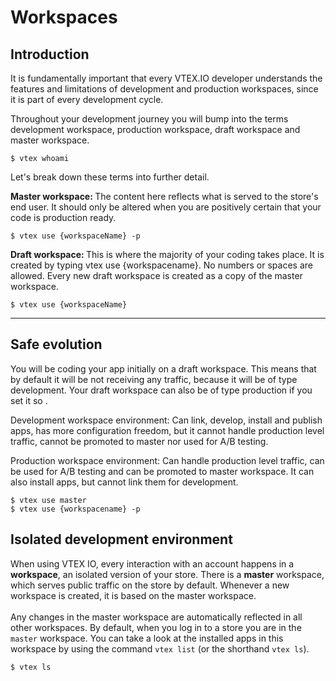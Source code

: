 # Workspaces

## Introduction


<p> It is fundamentally important that every VTEX.IO developer understands
the features and limitations of development and production workspaces,
since it is part of every development cycle. </p>

<p> Throughout your development journey you will bump into the terms
development workspace, production workspace, draft workspace and
master workspace.</p>

    $ vtex whoami

<p> Let's break down these terms into further detail.</p>

<p> <b>Master workspace: </b> The content here reflects what is served to the store's
end user. It should only be altered when you are positively certain that
your code is production ready.</p>
    
    $ vtex use {workspaceName} -p

<p> <b> Draft workspace: </b> This is where the majority of your coding takes place. It
is created by typing vtex use {workspacename}. No numbers or spaces are
allowed. Every new draft workspace is created as a copy of the master
workspace. </p>

    $ vtex use {workspaceName}

<hr>

## Safe evolution

<p> You will be coding your app initially on a draft workspace. This means that
by default it will be not receiving any traffic, because it will be of type
development. Your draft workspace can also be of type production if you
set it so .</p> 

   
<p>
Development workspace environment: Can link, develop, install and
publish apps, has more configuration freedom, but it cannot handle
production level traffic, cannot be promoted to master nor used for A/B
testing.
</p>

<p>
Production workspace environment: Can handle production level traffic,
can be used for A/B testing and can be promoted to master workspace. It
can also install apps, but cannot link them for development.
</p>

    $ vtex use master
    $ vtex use {workspacename} -p

## Isolated development environment

When using VTEX IO, every interaction with an account happens in a **workspace**, an isolated version of your store. There is a **master** workspace, which serves public traffic on the store by default. Whenever a new workspace is created, it is based on the master workspace. <br><br>
Any changes in the master workspace are automatically reflected in all other workspaces. By default, when you log in to a store you are in the `master` workspace.
You can take a look at the installed apps in this workspace by using the command `vtex list` (or the shorthand `vtex ls`).

    $ vtex ls




